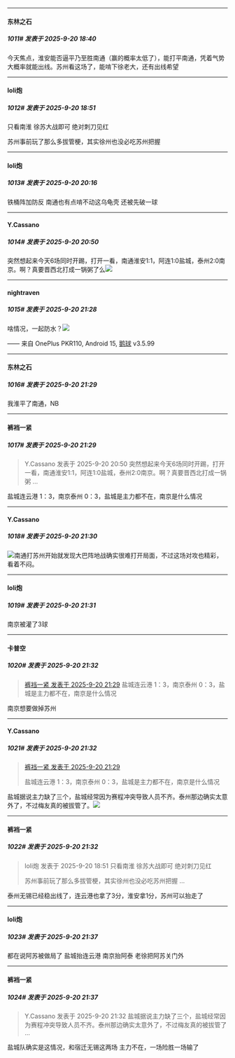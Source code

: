 ﻿
*****

####  东林之石  
##### 1011#       发表于 2025-9-20 18:40

今天焦点，淮安能否逼平乃至胜南通（赢的概率太低了），能打平南通，凭着气势大概率就能出线。苏州看这场了，能啃下徐老大，还有出线希望


*****

####  loli炮  
##### 1012#       发表于 2025-9-20 18:51

只看南淮 徐苏大战即可 绝对刺刀见红

苏州事前玩了那么多拔管梗，其实徐州也没必吃苏州把握


*****

####  loli炮  
##### 1013#       发表于 2025-9-20 20:16

铁桶阵加防反 南通也有点啃不动这乌龟壳 还被先破一球


*****

####  Y.Cassano  
##### 1014#       发表于 2025-9-20 20:50

突然想起来今天6场同时开踢，打开一看，南通淮安1:1，阿连1:0盐城，泰州2:0南京。啊？真要晋西北打成一锅粥了么<img src="https://static.stage1st.com/image/smiley/face2017/018.png" referrerpolicy="no-referrer">


*****

####  nightraven  
##### 1015#       发表于 2025-9-20 21:28

啥情况，一起防水？<img src="https://static.stage1st.com/image/smiley/face2017/004.gif" referrerpolicy="no-referrer">

—— 来自 OnePlus PKR110, Android 15, [鹅球](https://www.pgyer.com/GcUxKd4w) v3.5.99

*****

####  东林之石  
##### 1016#       发表于 2025-9-20 21:29

我淮平了南通，NB

*****

####  裤裆一紧  
##### 1017#       发表于 2025-9-20 21:29

<blockquote>Y.Cassano 发表于 2025-9-20 20:50
突然想起来今天6场同时开踢，打开一看，南通淮安1:1，阿连1:0盐城，泰州2:0南京。啊？真要晋西北打成一锅粥 ...</blockquote>
盐城连云港 1：3，南京泰州 0：3，盐城是主力都不在，南京是什么情况

*****

####  Y.Cassano  
##### 1018#       发表于 2025-9-20 21:30

<img src="https://static.stage1st.com/image/smiley/face2017/068.png" referrerpolicy="no-referrer">南通打苏州开始就发现大巴阵地战确实很难打开局面，不过这场对攻也精彩，看着不闷。

*****

####  loli炮  
##### 1019#       发表于 2025-9-20 21:31

南京被灌了3球


*****

####  卡普空  
##### 1020#       发表于 2025-9-20 21:32

<blockquote><a href="httphttps://stage1st.com/2b/forum.php?mod=redirect&amp;goto=findpost&amp;pid=68462667&amp;ptid=2252904" target="_blank">裤裆一紧 发表于 2025-9-20 21:29</a>
盐城连云港 1：3，南京泰州 0：3，盐城是主力都不在，南京是什么情况</blockquote>
南京想要做掉苏州

*****

####  Y.Cassano  
##### 1021#       发表于 2025-9-20 21:32

<blockquote><a href="httphttps://stage1st.com/2b/forum.php?mod=redirect&amp;goto=findpost&amp;pid=68462667&amp;ptid=2252904" target="_blank">裤裆一紧 发表于 2025-9-20 21:29</a>

盐城连云港 1：3，南京泰州 0：3，盐城是主力都不在，南京是什么情况</blockquote>
盐城据说主力缺了三个，盐城经常因为赛程冲突导致人员不齐。泰州那边确实太意外了，不过梅友真的被拔管了。<img src="https://static.stage1st.com/image/smiley/face2017/067.png" referrerpolicy="no-referrer">

*****

####  裤裆一紧  
##### 1022#       发表于 2025-9-20 21:32

<blockquote>loli炮 发表于 2025-9-20 18:51
只看南淮 徐苏大战即可 绝对刺刀见红

苏州事前玩了那么多拔管梗，其实徐州也没必吃苏州把握 ...</blockquote>
泰州无锡已经稳出线了，连云港也拿了3分，淮安拿1分，苏州可以抬走了

*****

####  loli炮  
##### 1023#       发表于 2025-9-20 21:37

都在说阿苏被做局了 盐城抬连云港 南京抬阿泰 老徐把阿苏关门外

*****

####  裤裆一紧  
##### 1024#       发表于 2025-9-20 21:37

<blockquote>Y.Cassano 发表于 2025-9-20 21:32
盐城据说主力缺了三个，盐城经常因为赛程冲突导致人员不齐。泰州那边确实太意外了，不过梅友真的被拔管了 ...</blockquote>
盐城队确实是这情况，和宿迁无锡这两场 主力不在，一场险胜一场输了

